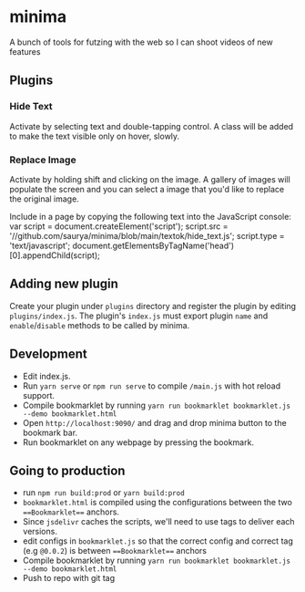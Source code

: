 # minima
A bunch of tools for futzing with the web so I can shoot videos of new features

## Plugins

### Hide Text

Activate by selecting text and double-tapping control. A class will be added to make the text visible only on hover, slowly.

### Replace Image 
Activate by holding shift and clicking on the image. A gallery of images will populate the screen and you can select a image that you'd like to replace the original image.

Include in a page by copying the following text into the JavaScript console:
   var script = document.createElement('script');
   script.src = '//github.com/saurya/minima/blob/main/textok/hide_text.js';
   script.type = 'text/javascript';
   document.getElementsByTagName('head')[0].appendChild(script);

## Adding new plugin

Create your plugin under `plugins` directory and register the plugin by editing `plugins/index.js`.
The plugin's `index.js` must export plugin `name` and `enable`/`disable` methods to be called by minima.

## Development

- Edit index.js.
- Run `yarn serve` or `npm run serve` to compile `/main.js` with hot reload support.
- Compile bookmarklet by running `yarn run bookmarklet bookmarklet.js --demo bookmarklet.html`
- Open `http://localhost:9090/` and drag and drop minima button to the bookmark bar.
- Run bookmarklet on any webpage by pressing the bookmark.

## Going to production

- run `npm run build:prod` or `yarn build:prod`
- `bookmarklet.html` is compiled using the configurations between the two `==Bookmarklet==` anchors.
- Since `jsdelivr` caches the scripts, we'll need to use tags to deliver each versions.
- edit configs in `bookmarklet.js` so that the correct config and correct tag (e.g `@0.0.2`) is between `==Bookmarklet==` anchors
- Compile bookmarklet by running `yarn run bookmarklet bookmarklet.js --demo bookmarklet.html`
- Push to repo with git tag
